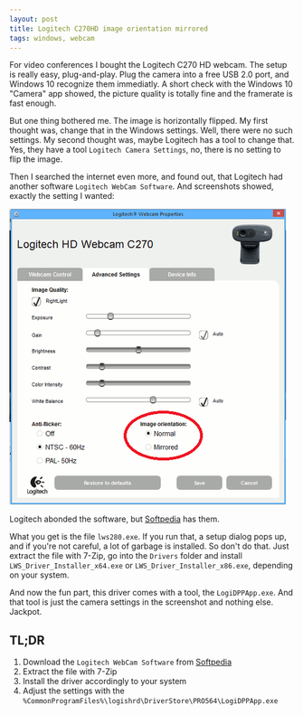 ```yaml
---
layout: post
title: Logitech C270HD image orientation mirrored
tags: windows, webcam
---
```


For video conferences I bought the Logitech C270 HD webcam. The setup is really easy, plug-and-play. Plug the camera into a free USB 2.0 port, and Windows 10 recognize them immediatly. A short check with the Windows 10 "Camera" app showed, the picture quality is totally fine and the framerate is fast enough.

But one thing bothered me. The image is horizontally flipped. My first thought was, change that in the Windows settings. Well, there were no such settings. My second thought was, maybe Logitech has a tool to change that. Yes, they have a tool `Logitech Camera Settings`, no, there is no setting to flip the image.

Then I searched the internet even more, and found out, that Logitech had another software `Logitech WebCam Software`. And screenshots showed, exactly the setting I wanted:

![Screenshot](https://raw.githubusercontent.com/ikem-krueger/ikem-krueger.github.io/master/images/webcam.png)

Logitech abonded the software, but [Softpedia](https://www.softpedia.com/get/Internet/WebCam/Logitech-Webcam-Software.shtml) has them.

What you get is the file `lws280.exe`. If you run that, a setup dialog pops up, and if you're not careful, a lot of garbage is installed. So don't do that. Just extract the file with 7-Zip, go into the `Drivers` folder and install `LWS_Driver_Installer_x64.exe` or `LWS_Driver_Installer_x86.exe`, depending on your system.

And now the fun part, this driver comes with a tool, the `LogiDPPApp.exe`. And that tool is just the camera settings in the screenshot and nothing else. Jackpot.

## TL;DR

1. Download the `Logitech WebCam Software` from [Softpedia](https://www.softpedia.com/get/Internet/WebCam/Logitech-Webcam-Software.shtml)
2. Extract the file with 7-Zip
3. Install the driver accordingly to your system
4. Adjust the settings with the `%CommonProgramFiles%\logishrd\DriverStore\PRO564\LogiDPPApp.exe`
